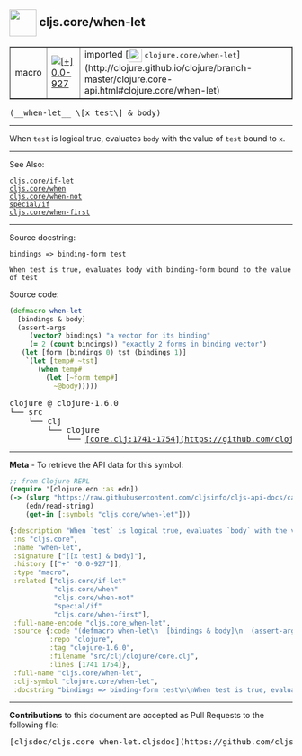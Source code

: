 ## <img width="48px" valign="middle" src="http://i.imgur.com/Hi20huC.png"> cljs.core/when-let

 <table border="1">
<tr>

<td>macro</td>
<td><a href="https://github.com/cljsinfo/cljs-api-docs/tree/0.0-927"><img valign="middle" alt="[+] 0.0-927" src="https://img.shields.io/badge/+-0.0--927-lightgrey.svg"></a> </td>
<td>
imported [<img height="24px" valign="middle" src="http://i.imgur.com/1GjPKvB.png"> <samp>clojure.core/when-let</samp>](http://clojure.github.io/clojure/branch-master/clojure.core-api.html#clojure.core/when-let)
</td>
</tr>
</table>

 <samp>
(__when-let__ \[x test\] & body)<br>
</samp>

---

When `test` is logical true, evaluates `body` with the value of `test` bound to
`x`.

---


See Also:

[`cljs.core/if-let`](cljs.core_if-let.md)<br>
[`cljs.core/when`](cljs.core_when.md)<br>
[`cljs.core/when-not`](cljs.core_when-not.md)<br>
[`special/if`](special_if.md)<br>
[`cljs.core/when-first`](cljs.core_when-first.md)<br>

---

Source docstring:

```
bindings => binding-form test

When test is true, evaluates body with binding-form bound to the value of test
```

Source code:

```clj
(defmacro when-let
  [bindings & body]
  (assert-args
     (vector? bindings) "a vector for its binding"
     (= 2 (count bindings)) "exactly 2 forms in binding vector")
   (let [form (bindings 0) tst (bindings 1)]
    `(let [temp# ~tst]
       (when temp#
         (let [~form temp#]
           ~@body)))))
```

 <pre>
clojure @ clojure-1.6.0
└── src
    └── clj
        └── clojure
            └── <ins>[core.clj:1741-1754](https://github.com/clojure/clojure/blob/clojure-1.6.0/src/clj/clojure/core.clj#L1741-L1754)</ins>
</pre>


---

__Meta__ - To retrieve the API data for this symbol:

```clj
;; from Clojure REPL
(require '[clojure.edn :as edn])
(-> (slurp "https://raw.githubusercontent.com/cljsinfo/cljs-api-docs/catalog/cljs-api.edn")
    (edn/read-string)
    (get-in [:symbols "cljs.core/when-let"]))
```

```clj
{:description "When `test` is logical true, evaluates `body` with the value of `test` bound to\n`x`.",
 :ns "cljs.core",
 :name "when-let",
 :signature ["[[x test] & body]"],
 :history [["+" "0.0-927"]],
 :type "macro",
 :related ["cljs.core/if-let"
           "cljs.core/when"
           "cljs.core/when-not"
           "special/if"
           "cljs.core/when-first"],
 :full-name-encode "cljs.core_when-let",
 :source {:code "(defmacro when-let\n  [bindings & body]\n  (assert-args\n     (vector? bindings) \"a vector for its binding\"\n     (= 2 (count bindings)) \"exactly 2 forms in binding vector\")\n   (let [form (bindings 0) tst (bindings 1)]\n    `(let [temp# ~tst]\n       (when temp#\n         (let [~form temp#]\n           ~@body)))))",
          :repo "clojure",
          :tag "clojure-1.6.0",
          :filename "src/clj/clojure/core.clj",
          :lines [1741 1754]},
 :full-name "cljs.core/when-let",
 :clj-symbol "clojure.core/when-let",
 :docstring "bindings => binding-form test\n\nWhen test is true, evaluates body with binding-form bound to the value of test"}

```

---

__Contributions__ to this document are accepted as Pull Requests to the following file:

 <pre>
[cljsdoc/cljs.core_when-let.cljsdoc](https://github.com/cljsinfo/cljs-api-docs/blob/master/cljsdoc/cljs.core_when-let.cljsdoc)
</pre>

